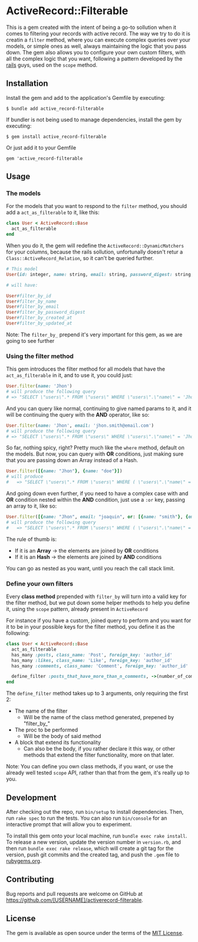 # ActiveRecord::Filterable

This is a gem created with the intent of being a go-to sollution when it comes to filtering your records with active record.
The way we try to do it is creatin a `filter` method, where you can execute complex queries over your models, or simple ones as well, always maintaining the logic that you pass down.
The gem also allows you to configure your own custom filters, with all the complex logic that you want, following a pattern developed by the [rails](https://github.com/rails/rails) guys, used on the `scope` method.

## Installation

Install the gem and add to the application's Gemfile by executing:

    $ bundle add active_record-filterable

If bundler is not being used to manage dependencies, install the gem by executing:

    $ gem install active_record-filterable

Or just add it to your Gemfile

```
gem 'active_record-filterable
```

## Usage

### The models

For the models that you want to respond to the `filter` method, you should add a `act_as_filterable` to it, like this:

```ruby
class User < ActiveRecord::Base
  act_as_filterable
end
```

When you do it, the gem will redefine the `ActiveRecord::DynamicMatchers` for your columns, because the rails sollution, unfortunally doesn't retur a `Class::ActiveRecord_Relation`, so it can't be queried further.

```ruby
# This model
User(id: integer, name: string, email: string, password_digest: string, created_at: datetime, updated_at: datetime)

# will have:

User#filter_by_id
User#filter_by_name
User#filter_by_email
User#filter_by_password_digest
User#filter_by_created_at
User#filter_by_updated_at
```

Note: The `filter_by_` prepend it's very important for this gem, as we are going to see further

### Using the filter method

This gem introduces the filter method for all models that have the `act_as_filterable` in it, and to use it, you could just:

```ruby
User.filter(name: 'Jhon')
# will produce the following query
# => "SELECT \"users\".* FROM \"users\" WHERE \"users\".\"name\" = 'Jhon'"
```

And you can query like normal, continuing to give named params to it, and it will be continuing the query with the **AND** operator, like so:

```ruby
User.filter(name: 'Jhon', email: 'jhon.smith@email.com')
# will produce the following query
# => "SELECT \"users\".* FROM \"users\" WHERE \"users\".\"name\" = 'Jhon'" AND \"users\".\"email\" = 'jhon.smith@email.com'"
```

So far, nothing spicy, right? Pretty much like the `where` method, default on the models.
But now, you can query with **OR** conditions, just making sure that you are passing down an Array instead of a Hash.

```ruby
User.filter([{name: "Jhon"}, {name: "doe"}])
# will produce
#   => "SELECT \"users\".* FROM \"users\" WHERE ( \"users\".\"name\" = 'Jhon' AND \"users\".\"name\" = 'doe' )"
```

And going down even further, if you need to have a complex case with and **OR** condition nested within the **AND** condition, just use a `:or` key, passing an array to it, like so:

```ruby
User.filter([{name: "Jhon", email: "joaquin", or: [{name: "smith"}, {email: "smit"}]}, {name: "doe"}])
# will produce the following query
#   => "SELECT \"users\".* FROM \"users\" WHERE ( \"users\".\"name\" = 'Jhon' AND \"users\".\"email\" = 'joaquin' AND ( \"users\".\"name\" = 'smith' OR \"users\".\"email\" = 'smit' ) AND \"users\".\"name\" = 'doe' )"
```

The rule of thumb is:

- If it is an **Array** -> the elements are joined by **OR** conditions
- If it is an **Hash** -> the elements are joined by **AND** conditions

You can go as nested as you want, until you reach the call stack limit.

### Define your own filters

Every **class method** prepended with `filter_by` will turn into a valid key for the filter method, but we put down some helper methods to help you define it, using the `scope` pattern, already present in `ActiveRecord`

For instance if you have a custom, joined query to perform and you want for it to be in your possible keys for the filter method, you define it as the following:

```ruby
class User < ActiveRecord::Base
  act_as_filterable
  has_many :posts, class_name: 'Post', foreign_key: 'author_id'
  has_many :likes, class_name: 'Like', foreign_key: 'author_id'
  has_many :comments, class_name: 'Comment', foreign_key: 'author_id'

  define_filter :posts_that_have_more_than_n_comments, ->(number_of_comments) { joins(posts: :comments).group('posts.id').having('count(comments.id) > ?', number_of_comments) }
end

```

The `define_filter` method takes up to 3 arguments, only requiring the first 2:

- The name of the filter
  - Will be the name of the class method generated, prepened by "filter_by\_"
- The proc to be performed
  - Will be the body of said method
- A block that extend its functionality
  - Can also be the body, if you rather declare it this way, or other methods that extend the filter functionality, more on that later.

Note: You can define you own class methods, if you want, or use the already well tested `scope` API, rather than that from the gem, it's really up to you.

## Development

After checking out the repo, run `bin/setup` to install dependencies. Then, run `rake spec` to run the tests. You can also run `bin/console` for an interactive prompt that will allow you to experiment.

To install this gem onto your local machine, run `bundle exec rake install`. To release a new version, update the version number in `version.rb`, and then run `bundle exec rake release`, which will create a git tag for the version, push git commits and the created tag, and push the `.gem` file to [rubygems.org](https://rubygems.org).

## Contributing

Bug reports and pull requests are welcome on GitHub at https://github.com/[USERNAME]/activerecord-filterable.

## License

The gem is available as open source under the terms of the [MIT License](https://opensource.org/licenses/MIT).
